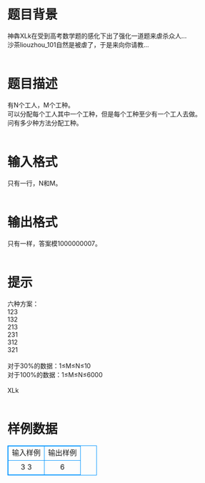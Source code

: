 # 

 
 # 题目背景 
神犇XLk在受到高考数学题的感化下出了强化一道题来虐杀众人...<br>沙茶liouzhou_101自然是被虐了，于是来向你请教...<br><br> 

 
 # 题目描述 
有N个工人，M个工种。<br>可以分配每个工人其中一个工种，但是每个工种至少有一个工人去做。<br>问有多少种方法分配工种。<br><br> 

 
 # 输入格式 
只有一行，N和M。<br><br> 

 
 # 输出格式 
只有一样，答案模1000000007。<br><br> 

 
 # 提示 
六种方案：<br>123<br>132<br>213<br>231<br>312<br>321<br><br>对于30%的数据：1≤M≤N≤10<br>对于100%的数据：1≤M≤N≤6000<br><br>XLk<br><br> 
# 样例数据
<style>
        table,table tr th, table tr td { border:1px solid #0094ff; }
        table { width: 200px; min-height: 25px; line-height: 25px; text-align: center; border-collapse: collapse;}   
    </style>
<table>
	<tr>
		<td>输入样例</td>
		<td>输出样例</td>
	</tr>
<tr><td>3 3

</td><td>6

</td></tr></table>
